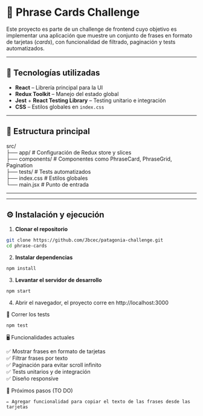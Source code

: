 # 📜 Phrase Cards Challenge

Este proyecto es parte de un challenge de frontend cuyo objetivo es implementar una aplicación que muestre un conjunto de frases en formato de tarjetas (*cards*), con funcionalidad de filtrado, paginación y tests automatizados.

---

## 🚀 Tecnologías utilizadas

- **React** – Librería principal para la UI  
- **Redux Toolkit** – Manejo del estado global  
- **Jest** + **React Testing Library** – Testing unitario e integración  
- **CSS** – Estilos globales en `index.css`  

---

## 📂 Estructura principal

src/<br>
├── app/ # Configuración de Redux store y slices<br>
├── components/ # Componentes como PhraseCard, PhraseGrid, Pagination<br>
├── tests/ # Tests automatizados<br>
├── index.css # Estilos globales<br>
└── main.jsx # Punto de entrada<br>

---


---

## ⚙️ Instalación y ejecución

1. **Clonar el repositorio**

```bash
git clone https://github.com/Jbcec/patagonia-challenge.git
cd phrase-cards
```

2. **Instalar dependencias**
```bash
npm install
```

3. **Levantar el servidor de desarrollo**
```bash
npm start
```

4. Abrir el navegador, el proyecto corre en  http://localhost:3000


🧪 Correr los tests

```bash
npm test
```

🖥️ Funcionalidades actuales

✅ Mostrar frases en formato de tarjetas<br>
✅ Filtrar frases por texto<br>
✅ Paginación para evitar scroll infinito<br>
✅ Tests unitarios y de integración<br>
✅ Diseño responsive<br>


📌 Próximos pasos (TO DO)

    ✏️ Agregar funcionalidad para copiar el texto de las frases desde las tarjetas

